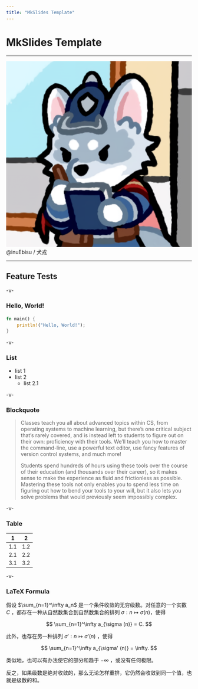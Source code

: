 ```yaml
---
title: "MkSlides Template"
---
```


# MkSlides Template

<hr>

<div class="avatar-container">
<a href="https://github.com/inuEbisu"><img class="avatar-img" src="avatar_512.png" alt="avatar"></a>
<span class="avatar-name">@inuEbisu / 犬戎</span>
</div>

---

## Feature Tests

-v-

### Hello, World!

```rust
fn main() {
    println!("Hello, World!");
}
```

-v-

### List

- list 1
- list 2
  - list 2.1

-v-

### Blockquote

> Classes teach you all about advanced topics within CS, from operating systems to machine learning, but there’s one critical subject that’s rarely covered, and is instead left to students to figure out on their own: proficiency with their tools. We’ll teach you how to master the command-line, use a powerful text editor, use fancy features of version control systems, and much more!
>
> Students spend hundreds of hours using these tools over the course of their education (and thousands over their career), so it makes sense to make the experience as fluid and frictionless as possible. Mastering these tools not only enables you to spend less time on figuring out how to bend your tools to your will, but it also lets you solve problems that would previously seem impossibly complex.

-v-

### Table

| 1   | 2   |
| --- | --- |
| 1.1 | 1.2 |
| 2.1 | 2.2 |
| 3.1 | 3.2 |

-v-

### LaTeX Formula

假设 $\sum_{n=1}^\infty a_n$ 是一个条件收敛的无穷级数。对任意的一个实数 $C$ ，都存在一种从自然数集合到自然数集合的排列 $\sigma : n \mapsto \sigma (n)$，使得

$$
  \sum_{n=1}^\infty a_{\sigma (n)} = C.
$$

此外，也存在另一种排列 $\sigma' : n \mapsto \sigma' (n)$ ，使得

$$
  \sum_{n=1}^\infty a_{\sigma' (n)} = \infty.
$$

类似地，也可以有办法使它的部分和趋于 $-\infty$ ，或没有任何极限。

反之，如果级数是绝对收敛的，那么无论怎样重排，它仍然会收敛到同一个值，也就是级数的和。
